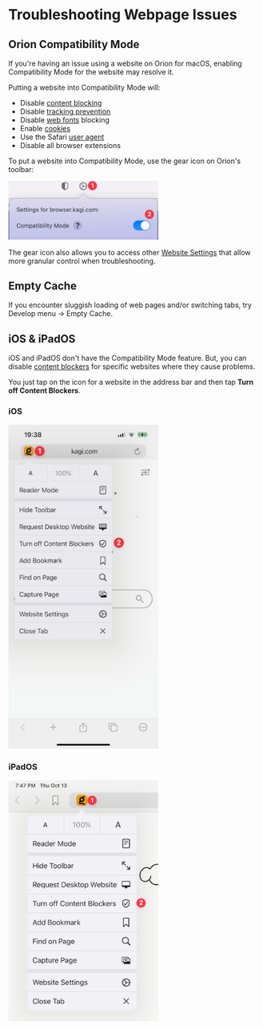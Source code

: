 # Troubleshooting Webpage Issues

## Orion Compatibility Mode

If you're having an issue using a website on Orion for macOS, enabling Compatibility Mode for the website may resolve it.

Putting a website into Compatibility Mode will:

- Disable [content blocking](../privacy-and-security/protecting-privacy.md)
- Disable [tracking prevention](../privacy-and-security/protecting-privacy.md)
- Disable [web fonts](https://www.howtogeek.com/730585/what-is-a-web-font/) blocking
- Enable [cookies](https://en.wikipedia.org/wiki/HTTP_cookie)
- Use the Safari [user agent](https://developer.mozilla.org/en-US/docs/Web/HTTP/Headers/User-Agent) 
- Disable all browser extensions

To put a website into Compatibility Mode, use the gear icon on Orion's toolbar:

<img src="./media/macos_compatibility.png" width="300" alt="Compatibility Mode for a Website on macOS"><br />

The gear icon also allows you to access other [Website Settings](../features/website-settings.md) that allow more granular control when troubleshooting.

## Empty Cache

If you encounter sluggish loading of web pages and/or switching tabs, try Develop menu -> Empty Cache.


## iOS & iPadOS

iOS and iPadOS don't have the Compatibility Mode feature. But, you can disable [content blockers](../privacy-and-security/ad-tracking-blocking.md) for specific websites where they cause problems.

You just tap on the icon for a website in the address bar and then tap **Turn off Content Blockers**.

### iOS

<img src="./media/ios_disable_blockers.png" width="300" alt="iOS Disable Content Blockers"><br />

### iPadOS

<img src="./media/ipados_disable_blockers.png" width="300" alt="iPadOS Disable Content Blockers"><br />
